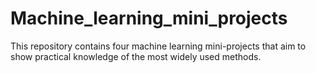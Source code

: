# Machine_learning_mini_projects

This repository contains four machine learning mini-projects that aim to show practical knowledge of the most widely used methods.
